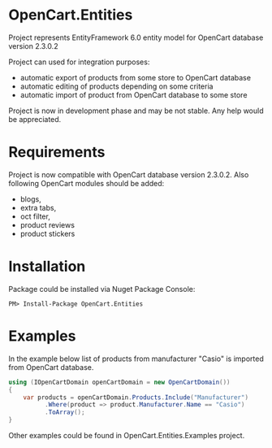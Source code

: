 # OpenCart.Entities
Project represents EntityFramework 6.0 entity model for OpenCart database version 2.3.0.2

Project can used for integration purposes:
- automatic export of products from some store to OpenCart database
- automatic editing of products depending on some criteria
- automatic import of product from OpenCart database to some store

<aside class="warning">
Project is now in development phase and may be not stable. Any help would be appreciated.
</aside>

# Requirements

Project is now compatible with OpenCart database version 2.3.0.2.
Also following OpenCart modules should be added: 
* blogs, 
* extra tabs,
* oct filter,
* product reviews
* product stickers

# Installation

Package could be installed via Nuget Package Console:

```
PM> Install-Package OpenCart.Entities
```

# Examples

In the example below list of products from manufacturer "Casio" is imported from OpenCart database.

```csharp
using (IOpenCartDomain openCartDomain = new OpenCartDomain())
{
    var products = openCartDomain.Products.Include("Manufacturer")
          .Where(product => product.Manufacturer.Name == "Casio")
          .ToArray();
}
```
Other examples could be found in OpenCart.Entities.Examples project.
